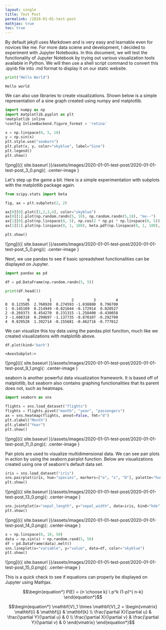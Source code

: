 ```yaml
---
layout: single
title: Test Post
permalink: /2020-01-01-test-post
mathjax: true
toc: true
---
```


By default jekyll uses Markdown and is very easy and learnable even for novices like me. For more data sciene and development, I decided to experiment with Jupyter Notebooks.
In this document, we will test the functionality of Jupyter Notebook by trying out various visualization tools available in Python. We will then use a shell script command to convert this .ipynb file into .md format to display it on our static website.

```python
print("Hello World")
```

    Hello world

We can also use libraries to create visualizations. Shown below is a simple representation of a sine graph created using numpy and matplotlib.

```python
import numpy as np
import matplotlib.pyplot as plt
%matplotlib inline
%config InlineBackend.figure_format = 'retina'

x = np.linspace(0, 5, 10)
y = np.sin(x)
plt.style.use("seaborn")
plt.plot(x, y, color="skyblue", label="Sine")
plt.legend()
plt.show()
```

![png]({{ site.baseurl }}/assets/images/2020-01-01-test-post/2020-01-01-test-post_3_0.png){: .center-image }

Let's step up the game a bit. Here is a simple experimentation with subplots with the matplotlib package again.

```python
from scipy.stats import beta

fig, ax = plt.subplots(2, 2)  

ax[0][0].plot([1,2,3,4], color="skyblue")
ax[0][1].plot(np.random.randn(5, 10), np.random.randn(5,10), "mo--")
ax[1][0].plot(np.linspace(0, 5), np.cos(2 * np.pi * np.linspace(0, 5)), color="lime")
ax[1][1].plot(np.linspace(0, 1, 100), beta.pdf(np.linspace(0, 1, 100), 2, 5), color="gold")

plt.show()
```

![png]({{ site.baseurl }}/assets/images/2020-01-01-test-post/2020-01-01-test-post_5_0.png){: .center-image }

Next, we use pandas to see if basic spreadsheet functionalities can be displayed on Jupyter.


```python
import pandas as pd

df = pd.DataFrame(np.random.randn(5, 5))

print(df.head())
```

              0         1         2         3         4
    0  0.123505  2.768920  0.274593 -1.038880  0.796700
    1  0.145169  0.214949 -0.821644 -0.172914  0.020527
    2 -0.269373  0.454270  0.231315 -1.258400 -0.430058
    3 -1.608318  0.299697 -1.137735 -0.870107 -0.292700
    4  0.829528  1.392714 -0.155681 -0.462716 -0.777012

We can visualize this toy data using the pandas.plot function, much like we created visualizations with matplotlib above.


```python
df.plot(kind='barh')
```




    <AxesSubplot:>



![png]({{ site.baseurl }}/assets/images/2020-01-01-test-post/2020-01-01-test-post_9_1.png){: .center-image }

seaborn is another powerful data visualization framework. It is based off of matplotlib, but seaborn also contains graphing functionalities that its parent does not, such as heatmaps.

```python
import seaborn as sns

flights = sns.load_dataset("flights")
flights = flights.pivot("month", "year", "passengers")
ax = sns.heatmap(flights, annot=False, fmt="d")
plt.xlabel("Month")
plt.ylabel("Year")
plt.show()
```

![png]({{ site.baseurl }}/assets/images/2020-01-01-test-post/2020-01-01-test-post_11_0.png){: .center-image }

Pair plots are used to visualize multidimensional data. We can see pair plots in action by using the seaborn.pairplot function. Below are visualizations created using one of seaborn's default data set.

```python
iris = sns.load_dataset("iris")
sns.pairplot(iris, hue="species", markers=["o", "s", "D"], palette="husl")
plt.show()
```

![png]({{ site.baseurl }}/assets/images/2020-01-01-test-post/2020-01-01-test-post_13_0.png){: .center-image }

```python
sns.jointplot(x="sepal_length", y="sepal_width", data=iris, kind="kde", space=0, color="skyblue")
plt.show()
```

![png]({{ site.baseurl }}/assets/images/2020-01-01-test-post/2020-01-01-test-post_14_0.png){: .center-image }

```python
x = np.linspace(0, 10, 50)
data = np.sin(x) + np.random.rand(5, 50)
df = pd.DataFrame(data).melt()
sns.lineplot(x="variable", y="value", data=df, color="skyblue")
plt.show()
```

![png]({{ site.baseurl }}/assets/images/2020-01-01-test-post/2020-01-01-test-post_15_0.png){: .center-image }

This is a quick check to see if equations can properly be displayed on Jupyter using Mathjax.

$$\begin{equation*}
P(E)   = {n \choose k} \ p^k (1-p)^{ n-k}
\end{equation*}$$

$$\begin{equation*}
\mathbf{V}_1 \times \mathbf{V}_2 =  \begin{vmatrix}
\mathbf{i} & \mathbf{j} & \mathbf{k} \\
\frac{\partial X}{\partial u} & \frac{\partial Y}{\partial u} & 0 \\
\frac{\partial X}{\partial v} & \frac{\partial Y}{\partial v} & 0
\end{vmatrix}
\end{equation*}$$
